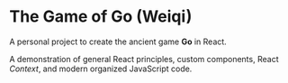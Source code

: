 # The Game of __Go__ (Weiqi)

A personal project to create the ancient game **Go** in React.
  
A demonstration of general React principles, custom components, React _Context_, and modern organized JavaScript code.